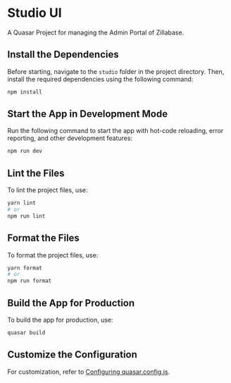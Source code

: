 # Studio UI

A Quasar Project for managing the Admin Portal of Zillabase.

## Install the Dependencies

Before starting, navigate to the `studio` folder in the project directory. Then, install the required dependencies using the following command:

```bash
npm install
```

## Start the App in Development Mode

Run the following command to start the app with hot-code reloading, error reporting, and other development features:

```bash
npm run dev
```

## Lint the Files

To lint the project files, use:

```bash
yarn lint
# or
npm run lint
```

## Format the Files

To format the project files, use:

```bash
yarn format
# or
npm run format
```

## Build the App for Production

To build the app for production, use:

```bash
quasar build
```

## Customize the Configuration

For customization, refer to [Configuring quasar.config.js](https://v2.quasar.dev/quasar-cli-vite/quasar-config-js).

